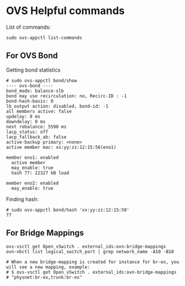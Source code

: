 
# OVS Helpful commands

List of commands:

```
sudo ovs-appctl list-commands
```

## For OVS Bond 

Getting bond statistics 

```
# sudo ovs-appctl bond/show
---- ovs-bond ----
bond_mode: balance-slb
bond may use recirculation: no, Recirc-ID : -1
bond-hash-basis: 0
lb_output action: disabled, bond-id: -1
all members active: false
updelay: 0 ms
downdelay: 0 ms
next rebalance: 5590 ms
lacp_status: off
lacp_fallback_ab: false
active-backup primary: <none>
active member mac: xx:yy:zz:12:15:58(eno1)

member eno1: enabled
  active member
  may_enable: true
  hash 77: 22327 kB load

member eno2: enabled
  may_enable: true
```

Finding hash:

```
# sudo ovs-appctl bond/hash 'xx:yy:zz:12:15:58'
77
```

## For Bridge Mappings

```
ovs-vsctl get Open_vSwitch . external_ids:ovn-bridge-mappings
ovn-nbctl list logical_switch_port | grep network_name -A10 -B10

# When a new bridge-mapping is created for instance for br-ex, you will see a new mapping, example:
# $ ovs-vsctl get Open_vSwitch . external_ids:ovn-bridge-mappings
# "physnet:br-ex,trunk:br-ex"
```

